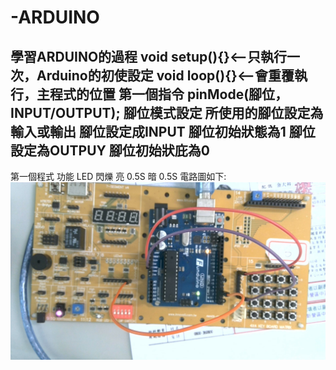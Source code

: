 # -ARDUINO
學習ARDUINO的過程
void setup(){}<--只執行一次，Arduino的初使設定
void loop(){}<--會重覆執行，主程式的位置
第一個指令
pinMode(腳位，INPUT/OUTPUT);
腳位模式設定 所使用的腳位設定為輸入或輸出
腳位設定成INPUT 腳位初始狀態為1
腳位設定為OUTPUY 腳位初始狀庇為0
-----------------------------------------------------------------
第一個程式 功能 LED 閃爍 亮 0.5S 暗 0.5S
電路圖如下:
![image](https://github.com/MorrisChen0921/-ARDUINO/blob/master/2020-09-01-141715.jpg)
